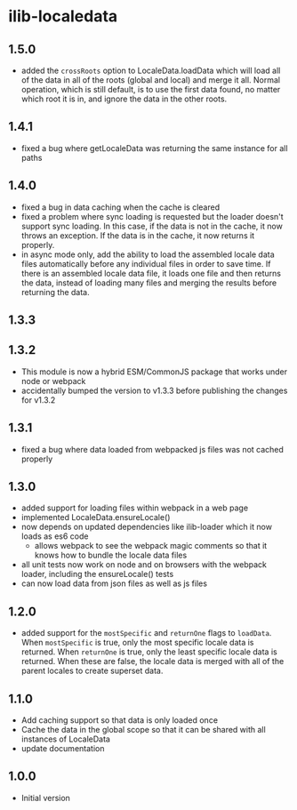 # ilib-localedata

## 1.5.0

- added the `crossRoots` option to LocaleData.loadData which will
  load all of the data in all of the roots (global and local) and
  merge it all. Normal operation, which is still default, is to use
  the first data found, no matter which root it is in, and ignore
  the data in the other roots.

## 1.4.1

- fixed a bug where getLocaleData was returning the same instance for
  all paths

## 1.4.0

- fixed a bug in data caching when the cache is cleared
- fixed a problem where sync loading is requested but the loader doesn't
  support sync loading. In this case, if the data is not in the cache, it
  now throws an exception. If the data is in the cache, it now returns it
  properly.
- in async mode only, add the ability to load the assembled locale data
  files automatically before any individual files in order to save time.
  If there is an assembled locale data file, it loads one file and then
  returns the data, instead of loading many files and merging the results
  before returning the data.

## 1.3.3

## 1.3.2

- This module is now a hybrid ESM/CommonJS package that works under node
  or webpack
- accidentally bumped the version to v1.3.3 before publishing the changes for
  v1.3.2

## 1.3.1

- fixed a bug where data loaded from webpacked js files was not cached properly

## 1.3.0

- added support for loading files within webpack in a web page
- implemented LocaleData.ensureLocale()
- now depends on updated dependencies like ilib-loader which it now loads as es6 code
  - allows webpack to see the webpack magic comments so that it knows how to bundle the locale data files
- all unit tests now work on node and on browsers with the webpack loader, including the ensureLocale() tests
- can now load data from json files as well as js files

## 1.2.0

- added support for the `mostSpecific` and `returnOne` flags to `loadData`.
  When `mostSpecific` is true, only the most specific locale data is returned.
  When `returnOne` is true, only the least specific locale data is returned.
  When these are false, the locale data is merged with all of the parent locales
  to create superset data.

## 1.1.0

- Add caching support so that data is only loaded once
- Cache the data in the global scope so that it can be shared with
  all instances of LocaleData
- update documentation

## 1.0.0

- Initial version
